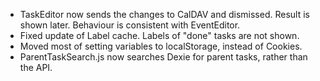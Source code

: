- TaskEditor now sends the changes to CalDAV and dismissed. Result is shown later. Behaviour is consistent with EventEditor.
- Fixed update of Label cache. Labels of "done" tasks are not shown.
- Moved most of setting variables to localStorage, instead of Cookies.
- ParentTaskSearch.js now searches Dexie for parent tasks, rather than the API.
